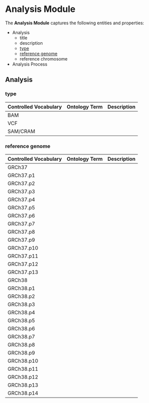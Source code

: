 # **Analysis Module**

The **Analysis Module** captures the following entities and properties:

- Analysis
    - title
    - description
    - [type](#type)
    - [reference genome](#reference-genome)
    - reference chromosome
- Analysis Process

## **Analysis**

### **type**
| Controlled Vocabulary | Ontology Term | Description |
| :-------------------- | :-----------: | :---------- |
| BAM                   |               |             |
| VCF                   |               |             |
| SAM/CRAM              |               |             |

### **reference genome**
| Controlled Vocabulary | Ontology Term | Description |
| :-------------------- | :-----------: | :---------- |
| GRCh37                |               |             |
| GRCh37.p1             |               |             |
| GRCh37.p2             |               |             |
| GRCh37.p3             |               |             |
| GRCh37.p4             |               |             |
| GRCh37.p5             |               |             |
| GRCh37.p6             |               |             |
| GRCh37.p7             |               |             |
| GRCh37.p8             |               |             |
| GRCh37.p9             |               |             |
| GRCh37.p10            |               |             |
| GRCh37.p11            |               |             |
| GRCh37.p12            |               |             |
| GRCh37.p13            |               |             |
| GRCh38                |               |             |
| GRCh38.p1             |               |             |
| GRCh38.p2             |               |             |
| GRCh38.p3             |               |             |
| GRCh38.p4             |               |             |
| GRCh38.p5             |               |             |
| GRCh38.p6             |               |             |
| GRCh38.p7             |               |             |
| GRCh38.p8             |               |             |
| GRCh38.p9             |               |             |
| GRCh38.p10            |               |             |
| GRCh38.p11            |               |             |
| GRCh38.p12            |               |             |
| GRCh38.p13            |               |             |
| GRCh38.p14            |               |             |

